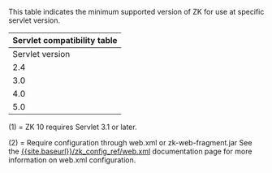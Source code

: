 This table indicates the minimum supported version of ZK for use at
specific servlet version.

| Servlet compatibility table |
|-----------------------------|
| Servlet version             |
| 2.4                         |
| 3.0                         |
| 4.0                         |
| 5.0                         |

\(1\) = ZK 10 requires Servlet 3.1 or later.

\(2\) = Require configuration through web.xml or zk-web-fragment.jar See
the
[{{site.baseurl}}/zk_config_ref/web.xml]({{site.baseurl}}/zk_config_ref/web.xml)
documentation page for more information on web.xml configuration.

